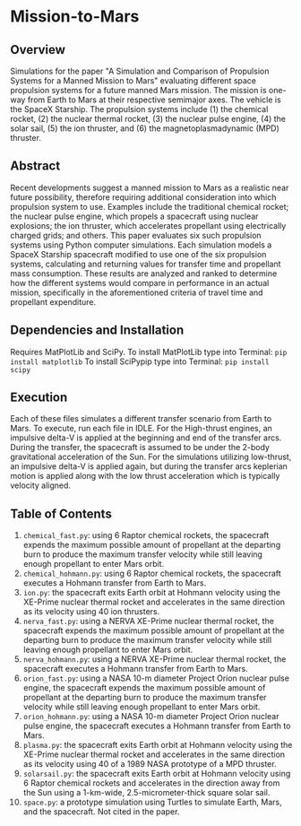 # Mission-to-Mars

## Overview
Simulations for the paper "A Simulation and Comparison of Propulsion Systems for a Manned Mission to Mars" evaluating different space propulsion systems for a future manned Mars mission. The mission is one-way from Earth to Mars at their respective semimajor axes. The vehicle is the SpaceX Starship. The propulsion systems include (1) the chemical rocket, (2) the nuclear thermal rocket, (3) the nuclear pulse engine, (4) the solar sail, (5) the ion thruster, and (6) the magnetoplasmadynamic (MPD) thruster.

## Abstract
Recent developments suggest a manned mission to Mars as a realistic near future possibility, therefore requiring additional consideration into which propulsion system to use. Examples include the traditional chemical rocket; the nuclear pulse engine, which propels a spacecraft using nuclear explosions; the ion thruster, which accelerates propellant using electrically charged grids; and others. This paper evaluates six such propulsion systems using Python computer simulations. Each simulation models a SpaceX Starship spacecraft modified to use one of the six propulsion systems, calculating and returning values for transfer time and propellant mass consumption. These results are analyzed and ranked to determine how the different systems would compare in performance in an actual mission, specifically in the aforementioned criteria of travel time and propellant expenditure. 

## Dependencies and Installation
Requires MatPlotLib and SciPy.
To install MatPlotLib type into Terminal: ```pip install matplotlib```
To install SciPypip type into Terminal: ```pip install scipy```

## Execution
Each of these files simulates a different transfer scenario from Earth to Mars. To execute, run each file in IDLE. For the High-thrust engines, an impulsive delta-V is applied at the beginning and end of the transfer arcs. During the transfer, the spacecraft is assumed to be under the 2-body gravitational acceleration of the Sun. For the simulations utilizing low-thrust, an impulsive delta-V is applied again, but during the transfer arcs keplerian motion is applied along with the low thrust acceleration which is typically velocity aligned. 

## Table of Contents
1. ```chemical_fast.py```: using 6 Raptor chemical rockets, the spacecraft expends the maximum possible amount of propellant at the departing burn to produce the maximum transfer velocity while still leaving enough propellant to enter Mars orbit.
2. ```chemical_hohmann.py```: using 6 Raptor chemical rockets, the spacecraft executes a Hohmann transfer from Earth to Mars.
3. ```ion.py```: the spacecraft exits Earth orbit at Hohmann velocity using the XE-Prime nuclear thermal rocket and accelerates in the same direction as its velocity using 40 ion thrusters.
4. ```nerva_fast.py```: using a NERVA XE-Prime nuclear thermal rocket, the spacecraft expends the maximum possible amount of propellant at the departing burn to produce the maximum transfer velocity while still leaving enough propellant to enter Mars orbit.
5. ```nerva_hohmann.py```: using a NERVA XE-Prime nuclear thermal rocket, the spacecraft executes a Hohmann transfer from Earth to Mars.
6. ```orion_fast.py```: using a NASA 10-m diameter Project Orion nuclear pulse engine, the spacecraft expends the maximum possible amount of propellant at the departing burn to produce the maximum transfer velocity while still leaving enough propellant to enter Mars orbit.
7. ```orion_hohmann.py```: using a NASA 10-m diameter Project Orion nuclear pulse engine, the spacecraft executes a Hohmann transfer from Earth to Mars.
8. ```plasma.py```: the spacecraft exits Earth orbit at Hohmann velocity using the XE-Prime nuclear thermal rocket and accelerates in the same direction as its velocity using 40 of a 1989 NASA prototype of a MPD thruster.
9. ```solarsail.py```: the spacecraft exits Earth orbit at Hohmann velocity using 6 Raptor chemical rockets and accelerates in the direction away from the Sun using a 1-km-wide, 2.5-micrometer-thick square solar sail.
10. ```space.py```: a prototype simulation using Turtles to simulate Earth, Mars, and the spacecraft. Not cited in the paper.
